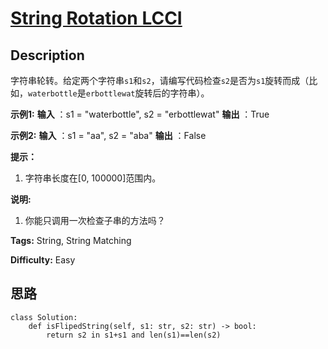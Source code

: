 # [String Rotation LCCI][title]

## Description

字符串轮转。给定两个字符串`s1`和`s2`，请编写代码检查`s2`是否为`s1`旋转而成（比如，`waterbottle`是`erbottlewat`旋转后的字符串）。

**示例1:**
            **输入** ：s1 = "waterbottle", s2 = "erbottlewat"    **输出** ：True    

**示例2:**
            **输入** ：s1 = "aa", s2 = "aba"    **输出** ：False    

**提示：**

  1. 字符串长度在[0, 100000]范围内。

**说明:**

  1. 你能只调用一次检查子串的方法吗？


**Tags:** String, String Matching

**Difficulty:** Easy

## 思路

``` python3
class Solution:
    def isFlipedString(self, s1: str, s2: str) -> bool:
        return s2 in s1+s1 and len(s1)==len(s2)
```

[title]: https://leetcode-cn.com/problems/string-rotation-lcci
